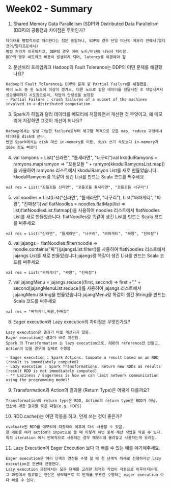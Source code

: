# Week02 - Summary

1. Shared Memory Data Parallelism (SDP)와 Distributed Data Parallelism (DDP)의 공통점과 차이점은 무엇인가?
```
데이터를 병렬적으로 처리한다는 점은 동일하나, SDP의 경우 단일 머신의 메모리 안에서(멀티코어/멀티프로세서) 
병렬 처리가 이루어지고, DDP의 경우 여러 노드/머신에 나눠서 처리함. 
DDP의 경우 네트워크 비용이 발생하게 되며, latency를 해결해야 함
```

2. 분산처리 프레임워크 Hadoop의 Fault Tolerance는 DDP의 어떤 문제를 해결했나요?
```
Hadoop의 Fault Tolerance는 DDP의 문제 중 Partial Failure를 해결했음. 
여러 노드 중 한 노드에 이상이 생겨도, 다른 노드로 같은 데이터를 전달시킨 후 작업시켜서 
성공할때까지 시도함으로써, 작업의 안정성을 보장함
- Partial Failure : crash failures of a subset of the machines involved in a distributed computation
```

3. Spark가 하둡과 달리 데이터를 메모리에 저장하면서 개선한 것 무엇이고, 왜 메모리에 저장하면 그것이 개선이 되나요?
```
Hadoop에서는 발생 가능한 failure로부터 복구할 목적으로 모든 map, reduce 과정에서 데이터를 disk에 쓴다. 
반면 Spark에서는 disk 대신 in-memory를 이용, disk 쓰기 속도보다 in-memory가 100x 정도 빠르다
```

4. val ramyons = List("신라면", "틈새라면", "너구리")val kkodulRamyons = ramyons.map(ramyon => "꼬들꼬들 " + ramyon)kkodulRamyonsList.map()을 사용하여 ramyons 리스트에서 kkodulRamyon List를 새로 만들었습니다. kkodulRamyons랑 똑같이 생긴 List를 만드는 Scala 코드를 써주세요
```
val res = List("꼬들꼬들 신라면", "꼬들꼬들 틈새라면", "꼬들꼬들 너구리")
```

5. val noodles = List(List("신라면", "틈새라면", "너구리"), List("짜파게티", "짜왕", "진짜장"))val flatNoodles = noodles.flatMap(list => list)flatNoodlesList.flatmap()을 사용하여 noodles 리스트에서 flatNoodles List를 새로 만들었습니다. flatNoodles랑 똑같이 생긴 List를 만드는 Scala 코드를 써주세요
```
val res = List("신라면", "틈새라면", "너구리", "짜파게티", "짜왕", "진짜장")
```

6. val jajangs = flatNoodles.filter(noodle => noodle.contains("짜"))jajangsList.filter()를 사용하여 flatNoodles 리스트에서 jajangs List를 새로 만들었습니다.jajangs랑 똑같이 생긴 List를 만드는 Scala 코드를 써주세요
```
val res = List("짜파게티", "짜왕", "진짜장")
```

7. val jajangMenu = jajangs.reduce((first, second) => first +"," + second)jajangMenuList.reduce()를 사용하여 jajangs 리스트에서 jajangMenu String을 만들었습니다.jajangMenu랑 똑같이 생긴 String을 만드는 Scala 코드를 써주세요
```
val res = "짜파게티,짜왕,진짜장"
```

8. Eager execution와 Lazy execution의 차이점은 무엇인가요?
```
Lazy execution은 결과가 바로 계산되지 않음. 
Eager execution은 결과가 바로 계산됨. 
Spark 의 Transformation 는 lazy execution으로, RDD의 reference만 만들고, Action이 있을 경우에 실제로 수행함

- Eager execution : Spark Actions. Compute a result based on an RDD 
(result is immediately computed)
- Lazy execution : Spark Transformations. Return new RDDs as results
(result RDD is not immediately computed)
- ** Laziness / Eagerness is how we can limit network communication using the programming model!
```

9. Transformation과 Action의 결과물 (Return Type)은 어떻게 다를까요?
```
Transformation의 return type은 RDD, Action의 return type은 RDD가 아님.
연산에 대한 결과물 혹은 파일(e.g. HDFS)
```

10. RDD.cache()는 어떤 작동을 하고, 언제 쓰는 것이 좋은가?
```
evaluate된 RDD를 메모리에 저장하여 이후에 다시 사용할 수 있음. 
한 RDD를 여러 action의 input으로 쓸 때 이렇게 하면 중복 계산 작업을 막을 수 있다. 
특히 iteration 에서 반복적으로 사용되는 경우 메모리에 올려놓고 사용하는게 유리함.
```

11. Lazy Execution이 Eager Execution 보다 더 빠를 수 있는 예를 얘기해주세요.
```
Eager execution은 여러 단계의 연산을 수행 할 때 한 단계씩 차례로 진행하지만 lazy execution은 한번에 진행한다. 
Lazy execution 과정에서는 모든 단계를 고려한 최적화 작업이 자동으로 이루어지는데, 
그 과정에서 필요없는 연산은 생략되므로 각 단계를 무조건 수행하는 eager execution 보다 빠를 수 있다.
```
